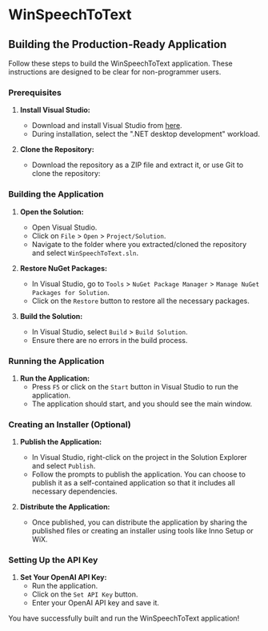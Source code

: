# WinSpeechToText

## Building the Production-Ready Application

Follow these steps to build the WinSpeechToText application. These instructions are designed to be clear for non-programmer users.

### Prerequisites

1. **Install Visual Studio:**
   - Download and install Visual Studio from [here](https://visualstudio.microsoft.com/downloads/).
   - During installation, select the ".NET desktop development" workload.

2. **Clone the Repository:**
   - Download the repository as a ZIP file and extract it, or use Git to clone the repository:
     
### Building the Application

1. **Open the Solution:**
   - Open Visual Studio.
   - Click on `File` > `Open` > `Project/Solution`.
   - Navigate to the folder where you extracted/cloned the repository and select `WinSpeechToText.sln`.

2. **Restore NuGet Packages:**
   - In Visual Studio, go to `Tools` > `NuGet Package Manager` > `Manage NuGet Packages for Solution`.
   - Click on the `Restore` button to restore all the necessary packages.

3. **Build the Solution:**
   - In Visual Studio, select `Build` > `Build Solution`.
   - Ensure there are no errors in the build process.

### Running the Application

1. **Run the Application:**
   - Press `F5` or click on the `Start` button in Visual Studio to run the application.
   - The application should start, and you should see the main window.

### Creating an Installer (Optional)

1. **Publish the Application:**
   - In Visual Studio, right-click on the project in the Solution Explorer and select `Publish`.
   - Follow the prompts to publish the application. You can choose to publish it as a self-contained application so that it includes all necessary dependencies.

2. **Distribute the Application:**
   - Once published, you can distribute the application by sharing the published files or creating an installer using tools like Inno Setup or WiX.

### Setting Up the API Key

1. **Set Your OpenAI API Key:**
   - Run the application.
   - Click on the `Set API Key` button.
   - Enter your OpenAI API key and save it.

You have successfully built and run the WinSpeechToText application!
